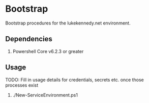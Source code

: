 # Bootstrap

Bootstrap procedures for the lukekennedy.net environment.

## Dependencies

1. Powershell Core v6.2.3 or greater

## Usage

TODO: Fill in usage details for credentials, secrets etc. once those processes exist

1. ./New-ServiceEnvironment.ps1
